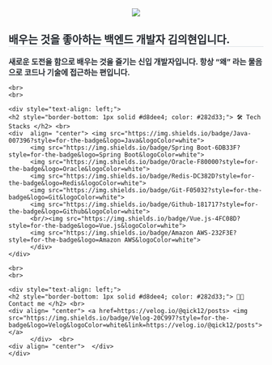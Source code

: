 <div align= "center">
    <img src="https://capsule-render.vercel.app/api?type=waving&color=5f9b97&height=180&text=Bku%20GitHub&animation=&fontColor=e1e7df&fontSize=70" />
    </div>
    <div style="text-align: left;"> 
    <h2 style="border-bottom: 1px solid #d8dee4; color: #282d33;"> 배우는 것을 좋아하는 백엔드 개발자 김의현입니다. </h2>  
    <div style="font-weight: 700; font-size: 15px; text-align: left; color: #282d33;"> 새로운 도전을 함으로 배우는 것을 즐기는 신입 개발자입니다. </li></li>항상 “왜” 라는 물음으로 코드나 기술에 접근하는 편입니다. </div> 
    </div>
    
    <br>
    <br>
    
    <div style="text-align: left;">
    <h2 style="border-bottom: 1px solid #d8dee4; color: #282d33;"> 🛠️ Tech Stacks </h2> <br> 
    <div  align= "center"> <img src="https://img.shields.io/badge/Java-007396?style=for-the-badge&logo=Java&logoColor=white">
          <img src="https://img.shields.io/badge/Spring Boot-6DB33F?style=for-the-badge&logo=Spring Boot&logoColor=white">
          <img src="https://img.shields.io/badge/Oracle-F80000?style=for-the-badge&logo=Oracle&logoColor=white">
          <img src="https://img.shields.io/badge/Redis-DC382D?style=for-the-badge&logo=Redis&logoColor=white">
          <img src="https://img.shields.io/badge/Git-F05032?style=for-the-badge&logo=Git&logoColor=white">
          <img src="https://img.shields.io/badge/Github-181717?style=for-the-badge&logo=Github&logoColor=white">
          <br/><img src="https://img.shields.io/badge/Vue.js-4FC08D?style=for-the-badge&logo=Vue.js&logoColor=white">
          <img src="https://img.shields.io/badge/Amazon AWS-232F3E?style=for-the-badge&logo=Amazon AWS&logoColor=white">
          </div>
    </div>
    
    <br>
    <br>
    
    <div style="text-align: left;">
    <h2 style="border-bottom: 1px solid #d8dee4; color: #282d33;"> 🧑‍💻 Contact me </h2> <br> 
    <div align= "center"> <a href=https://velog.io/@qick12/posts> <img src="https://img.shields.io/badge/Velog-20C997?style=for-the-badge&logo=Velog&logoColor=white&link=https://velog.io/@qick12/posts"> </a>
          </div>  <br> 
    <div align= "center">  </div> 
    </div>

    
    

    
